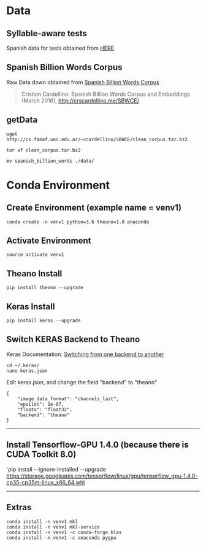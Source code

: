 # Data

## Syllable-aware tests

Spanish data for tests obtained from [HERE](https://github.com/yoonkim/lstm-char-cnn/blob/master/get_data.sh)


## Spanish Billion Words Corpus

Raw Data down obtained from [Spanish Billion Words Corpus](http://cs.famaf.unc.edu.ar/~ccardellino/SBWCE/clean_corpus.tar.bz2)

> Cristian Cardellino: Spanish Billion Words Corpus and Embeddings (March 2016), http://crscardellino.me/SBWCE/


## getData

```
wget http://cs.famaf.unc.edu.ar/~ccardellino/SBWCE/clean_corpus.tar.bz2

tar xf clean_corpus.tar.bz2

mv spanish_billion_words ./data/
```


# Conda Environment

## Create Environment (example name = venv1)

`conda create -n venv1 python=3.6 theano=1.0 anaconda`

## Activate Environment
`source activate venv1`

## Theano Install
```
pip install theano --upgrade
```

## Keras Install
```
pip install keras --upgrade
```
## Switch KERAS Backend to Theano

Keras Documentation: [Switching from one backend to another](https://keras.io/backend/#switching-from-one-backend-to-another)


```
cd ~/.keras/
nano keras.json

```

Edit keras.json, and change the field "backend" to "theano"

```
{
    "image_data_format": "channels_last",
    "epsilon": 1e-07,
    "floatx": "float32",
    "backend": "theano"
}
```

---


## Install Tensorflow-GPU 1.4.0 (because there is CUDA Toolkit 8.0)

`pip install --ignore-installed --upgrade https://storage.googleapis.com/tensorflow/linux/gpu/tensorflow_gpu-1.4.0-cp35-cp35m-linux_x86_64.whl

---

## Extras

```
conda install -n venv1 mkl
conda install -n venv1 mkl-service
conda install -n venv1 -c conda-forge blas
conda install -n venv1 -c anaconda pygpu
```


